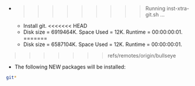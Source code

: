 * >>>>>>>>> Running inst-xtra-git.sh ...
  * Install git.
<<<<<<< HEAD
  * Disk size = 6919464K. Space Used = 12K. Runtime = 00:00:00:01.
=======
  * Disk size = 6587104K. Space Used = 12K. Runtime = 00:00:00:01.
>>>>>>> refs/remotes/origin/bullseye
  * The following NEW packages will be installed:
  ```bash
git*
  ```
